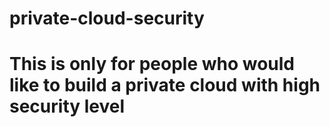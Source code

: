 # private-cloud-security
# This is only for people who would like to build a private cloud with high security level
